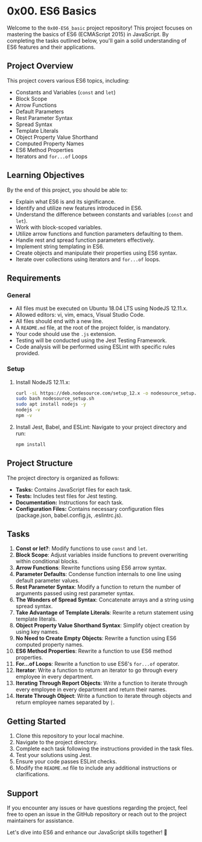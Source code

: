# 0x00. ES6 Basics

Welcome to the `0x00-ES6_basic` project repository! This project focuses on mastering the basics of ES6 (ECMAScript 2015) in JavaScript. By completing the tasks outlined below, you'll gain a solid understanding of ES6 features and their applications.

## Project Overview

This project covers various ES6 topics, including:

- Constants and Variables (`const` and `let`)
- Block Scope
- Arrow Functions
- Default Parameters
- Rest Parameter Syntax
- Spread Syntax
- Template Literals
- Object Property Value Shorthand
- Computed Property Names
- ES6 Method Properties
- Iterators and `for...of` Loops

## Learning Objectives

By the end of this project, you should be able to:

- Explain what ES6 is and its significance.
- Identify and utilize new features introduced in ES6.
- Understand the difference between constants and variables (`const` and `let`).
- Work with block-scoped variables.
- Utilize arrow functions and function parameters defaulting to them.
- Handle rest and spread function parameters effectively.
- Implement string templating in ES6.
- Create objects and manipulate their properties using ES6 syntax.
- Iterate over collections using iterators and `for...of` loops.

## Requirements

### General
- All files must be executed on Ubuntu 18.04 LTS using NodeJS 12.11.x.
- Allowed editors: vi, vim, emacs, Visual Studio Code.
- All files should end with a new line.
- A `README.md` file, at the root of the project folder, is mandatory.
- Your code should use the `.js` extension.
- Testing will be conducted using the Jest Testing Framework.
- Code analysis will be performed using ESLint with specific rules provided.

### Setup
1. Install NodeJS 12.11.x:
    ```bash
    curl -sL https://deb.nodesource.com/setup_12.x -o nodesource_setup.sh
    sudo bash nodesource_setup.sh
    sudo apt install nodejs -y
    nodejs -v
    npm -v
    ```

2. Install Jest, Babel, and ESLint:
    Navigate to your project directory and run:
    ```bash
    npm install
    ```

## Project Structure

The project directory is organized as follows:

- **Tasks:** Contains JavaScript files for each task.
- **Tests:** Includes test files for Jest testing.
- **Documentation:** Instructions for each task.
- **Configuration Files:** Contains necessary configuration files (package.json, babel.config.js, .eslintrc.js).

## Tasks

1. **Const or let?**: Modify functions to use `const` and `let`.
2. **Block Scope**: Adjust variables inside functions to prevent overwriting within conditional blocks.
3. **Arrow Functions**: Rewrite functions using ES6 arrow syntax.
4. **Parameter Defaults**: Condense function internals to one line using default parameter values.
5. **Rest Parameter Syntax**: Modify a function to return the number of arguments passed using rest parameter syntax.
6. **The Wonders of Spread Syntax**: Concatenate arrays and a string using spread syntax.
7. **Take Advantage of Template Literals**: Rewrite a return statement using template literals.
8. **Object Property Value Shorthand Syntax**: Simplify object creation by using key names.
9. **No Need to Create Empty Objects**: Rewrite a function using ES6 computed property names.
10. **ES6 Method Properties**: Rewrite a function to use ES6 method properties.
11. **For...of Loops**: Rewrite a function to use ES6's `for...of` operator.
12. **Iterator**: Write a function to return an iterator to go through every employee in every department.
13. **Iterating Through Report Objects**: Write a function to iterate through every employee in every department and return their names.
14. **Iterate Through Object**: Write a function to iterate through objects and return employee names separated by `|`.

## Getting Started

1. Clone this repository to your local machine.
2. Navigate to the project directory.
3. Complete each task following the instructions provided in the task files.
4. Test your solutions using Jest.
5. Ensure your code passes ESLint checks.
6. Modify the `README.md` file to include any additional instructions or clarifications.

## Support

If you encounter any issues or have questions regarding the project, feel free to open an issue in the GitHub repository or reach out to the project maintainers for assistance.

Let's dive into ES6 and enhance our JavaScript skills together! 🚀
